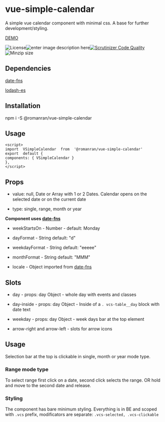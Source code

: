 
  

# vue-simple-calendar

A simple vue calendar component with minimal css. A base for further development/styling.
  
[DEMO](https://ecstatic-elion-f195d3.netlify.app/)

![License](https://img.shields.io/github/license/romanran/vue-simple-calendar)![enter image description here](https://img.shields.io/depfu/romanran/vue-simple-calendar)[![Scrutinizer Code Quality](https://scrutinizer-ci.com/g/romanran/vue-simple-calendar/badges/quality-score.png?b=master)](https://scrutinizer-ci.com/g/romanran/vue-simple-calendar/?branch=master)![Minzip size](https://img.shields.io/bundlephobia/min/@romanran/vue-simple-calendar?style=flat)

## Dependencies

[date-fns](https://date-fns.org/v2.16.1)

[lodash-es](https://www.npmjs.com/package/lodash-es)

## Installation

npm i -S @romanran/vue-simple-calendar

## Usage

    <script>
    import  VSimpleCalendar  from  '@romanran/vue-simple-calendar'
    export  default {
    components: { VSimpleCalendar }
    },
    </script>


## Props

  

- value: null, Date or Array with 1 or 2 Dates. Calendar opens on the selected date or on the current date

  

- type: single, range, month or year

  

**Component uses [date-fns](https://date-fns.org/v2.16.1/docs/format)**

  

- weekStartsOn - Number - default: Monday

  

- dayFormat - String default: "d"

  

- weekdayFormat - String default: "eeeee"

  

- monthFormat - String default: "MMM"

  

- locale - Object imported from [date-fns](https://date-fns.org/v2.16.1/docs/ECMAScript-Modules)

## Slots

- day - props: day Object - whole day with events and classes

- day-inside - props: day Object - Inside of a `. vcs-table__day` block with date text

- weekday - props: day Object - week days bar at the top element

- arrow-right and arrow-left - slots for arrow icons

  

## Usage

  

Selection bar at the top is clickable in single, month or year mode type.

  

### Range mode type

  

To select range first click on a date, second click selects the range. OR hold and move to the second date and release.

  

### Styling

  

The component has bare minimum styling. Everything is in BE and scoped with `.vcs` prefix, modificators are separate: `.vcs-selected, .vcs-clickable`
